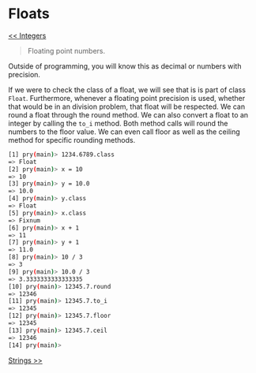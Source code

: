 Floats
======
[<< Integers](https://github.com/KLVTZ/Ruby-Essentials/blob/master/notes/Chapter_02:%20Ruby%20Object%20Types/03.integers.md)

>Floating point numbers.

Outside of programming, you will know this as decimal or numbers with precision. 

If we were to check the class of a float, we will see that is is part of class
`Float`. Furthermore, whenever a floating point precision is used, whether that
would be in an division problem, that float will be respected. We can round a
float through the round method. We can also convert a float to an integer by
calling the `to_i` method. Both method calls will round the numbers to the floor
value. We can even call floor as well as the ceiling method for specific rounding
methods.

```bash
[1] pry(main)> 1234.6789.class
=> Float
[2] pry(main)> x = 10
=> 10
[3] pry(main)> y = 10.0
=> 10.0
[4] pry(main)> y.class
=> Float
[5] pry(main)> x.class
=> Fixnum
[6] pry(main)> x + 1
=> 11
[7] pry(main)> y + 1
=> 11.0
[8] pry(main)> 10 / 3
=> 3
[9] pry(main)> 10.0 / 3
=> 3.3333333333333335
[10] pry(main)> 12345.7.round
=> 12346
[11] pry(main)> 12345.7.to_i
=> 12345
[12] pry(main)> 12345.7.floor
=> 12345
[13] pry(main)> 12345.7.ceil
=> 12346
[14] pry(main)> 
```

[Strings >>](https://github.com/KLVTZ/Ruby-Essentials/blob/master/notes/Chapter_02:%20Ruby%20Object%20Types/05.strings.md)
